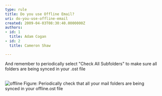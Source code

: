 ```yaml
---
type: rule
title: Do you use Offline Email?
uri: do-you-use-offline-email
created: 2009-04-03T08:30:40.0000000Z
authors:
- id: 1
  title: Adam Cogan
- id: 2
  title: Cameron Shaw

---
```




<span class='intro'> And remember to periodically select &quot;Check All Subfolders&quot; to make sure all folders are being synced in your .ost file<br>
<br>
 </span>


  <img border="0" src="/Communication/RulesToBetterEmail/PublishingImages/offline.JPG" alt="offline" class="ms-rteCustom-ImageArea" style="border&#58;0px solid;" />
<span class="ms-rteCustom-FigureNormal">Figure&#58; Periodically check that all your mail folders are being synced in your offline.ost file
</span>



